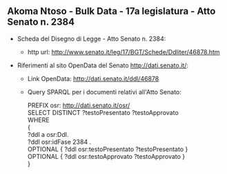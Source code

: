 ## Akoma Ntoso - Bulk Data - 17a legislatura - Atto Senato n. 2384 ##

* Scheda del Disegno di Legge - Atto Senato n. 2384:
	* http url: http://www.senato.it/leg/17/BGT/Schede/Ddliter/46878.htm

* Riferimenti al sito OpenData del Senato http://dati.senato.it/:
	* Link OpenData: http://dati.senato.it/ddl/46878
	* Query SPARQL per i documenti relativi all'Atto Senato:

        PREFIX osr: <http://dati.senato.it/osr/>  
		SELECT DISTINCT ?testoPresentato ?testoApprovato  
		WHERE  
		{  
		    ?ddl a osr:Ddl.  
		    ?ddl osr:idFase 2384 .  
		    OPTIONAL { ?ddl osr:testoPresentato ?testoPresentato }  
		    OPTIONAL { ?ddl osr:testoApprovato ?testoApprovato }  
		}
		